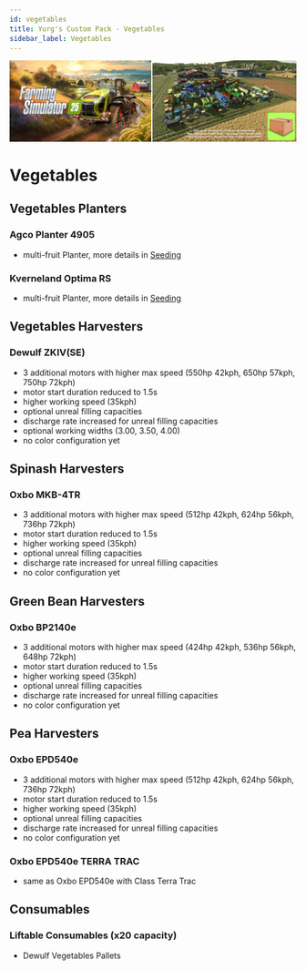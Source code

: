 ```yaml
---
id: vegetables
title: Yurg's Custom Pack - Vegetables
sidebar_label: Vegetables
---
```

[![](modHeader.png)](modScreen.png)
# Vegetables

## Vegetables Planters

### Agco Planter 4905
- multi-fruit Planter, more details in [Seeding](SEEDING.md)

### Kverneland Optima RS
- multi-fruit Planter, more details in [Seeding](SEEDING.md)

## Vegetables Harvesters

### Dewulf ZKIV(SE)
- 3 additional motors with higher max speed (550hp 42kph, 650hp 57kph, 750hp 72kph)
- motor start duration reduced to 1.5s
- higher working speed (35kph)
- optional unreal filling capacities
- discharge rate increased for unreal filling capacities
- optional working widths (3.00, 3.50, 4.00)
- no color configuration yet

## Spinash Harvesters

### Oxbo MKB-4TR
- 3 additional motors with higher max speed (512hp 42kph, 624hp 56kph, 736hp 72kph)
- motor start duration reduced to 1.5s
- higher working speed (35kph)
- optional unreal filling capacities
- discharge rate increased for unreal filling capacities
- no color configuration yet

## Green Bean Harvesters

### Oxbo BP2140e
- 3 additional motors with higher max speed (424hp 42kph, 536hp 56kph, 648hp 72kph)
- motor start duration reduced to 1.5s
- higher working speed (35kph)
- optional unreal filling capacities
- discharge rate increased for unreal filling capacities
- no color configuration yet

## Pea Harvesters

### Oxbo EPD540e
- 3 additional motors with higher max speed (512hp 42kph, 624hp 56kph, 736hp 72kph)
- motor start duration reduced to 1.5s
- higher working speed (35kph)
- optional unreal filling capacities
- discharge rate increased for unreal filling capacities
- no color configuration yet

### Oxbo EPD540e TERRA TRAC
- same as Oxbo EPD540e with Class Terra Trac

## Consumables

### Liftable Consumables (x20 capacity)
- Dewulf Vegetables Pallets
